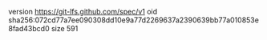 version https://git-lfs.github.com/spec/v1
oid sha256:072cd77a7ee090308dd10e9a77d2269637a2390639bb77a010853e8fad43bcd0
size 591
